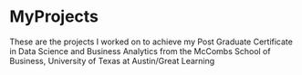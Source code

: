 # MyProjects
These are the projects I worked on to achieve my Post Graduate Certificate in Data Science and Business Analytics from the McCombs School of Business, University of Texas at Austin/Great Learning
